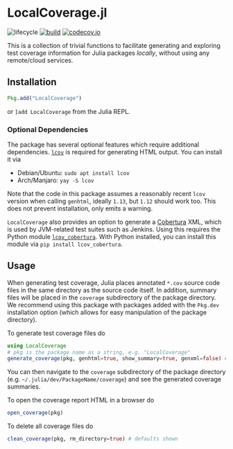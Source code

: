 # LocalCoverage.jl

![lifecycle](https://img.shields.io/badge/lifecycle-maturing-blue.svg)
[![build](https://github.com/tpapp/LocalCoverage.jl/workflows/CI/badge.svg)](https://github.com/tpapp/LocalCoverage.jl/actions?query=workflow%3ACI)
[![codecov.io](http://codecov.io/github/tpapp/LocalCoverage.jl/coverage.svg?branch=master)](http://codecov.io/github/tpapp/LocalCoverage.jl?branch=master)

This is a collection of trivial functions to facilitate generating and exploring test coverage information for Julia packages *locally*, without using any remote/cloud services.

## Installation

```julia
Pkg.add("LocalCoverage")
```
or `]add LocalCoverage` from the Julia REPL.

### Optional Dependencies
The package has several optional features which require additional dependencies.
[`lcov`](https://github.com/linux-test-project/lcov) is required for generating HTML
output.  You can install it via
- Debian/Ubuntu: `sudo apt install lcov`
- Arch/Manjaro: `yay -S lcov`

Note that the code in this package assumes a reasonably recent `lcov` version when calling `genhtml`, ideally `1.13`, but `1.12` should work too. This does not prevent installation, only emits a warning.

`LocalCoverage` also provides an option to generate a
[Cobertura](https://cobertura.github.io/cobertura/) XML, which is used by JVM-related test
suites such as Jenkins.  Using this requires the Python module
[`lcov_cobertura`](https://github.com/eriwen/lcov-to-cobertura-xml).  With Python
installed, you can install this module via `pip install lcov_cobertura`.

## Usage

When generating test coverage, Julia places annotated `*.cov` source code files in the
same directory as the source code itself.  In addition, summary files will be placed in
the `coverage` subdirectory of the package directory.  We recommend using this package
with packages added with the `Pkg.dev` installation option (which allows for easy
manipulation of the package directory).

To generate test coverage files do
```julia
using LocalCoverage
# pkg is the package name as a string, e.g. "LocalCoverage"
generate_coverage(pkg, genhtml=true, show_summary=true, genxml=false) # defaults shown
```
You can then navigate to the `coverage` subdirectory of the package directory (e.g.
`~/.julia/dev/PackageName/coverage`) and see the generated coverage summaries.

To open the coverage report HTML in a browser do
```julia
open_coverage(pkg)
```

To delete all coverage files do
```julia
clean_coverage(pkg, rm_directory=true) # defaults shown
```
